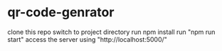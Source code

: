 # qr-code-genrator
clone this repo
switch to project directory 
run npm install
run "npm run start"
access the server using "http://localhost:5000/"
